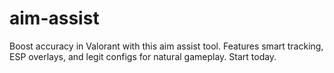 # aim-assist
Boost accuracy in Valorant with this aim assist tool. Features smart tracking, ESP overlays, and legit configs for natural gameplay. Start today.
